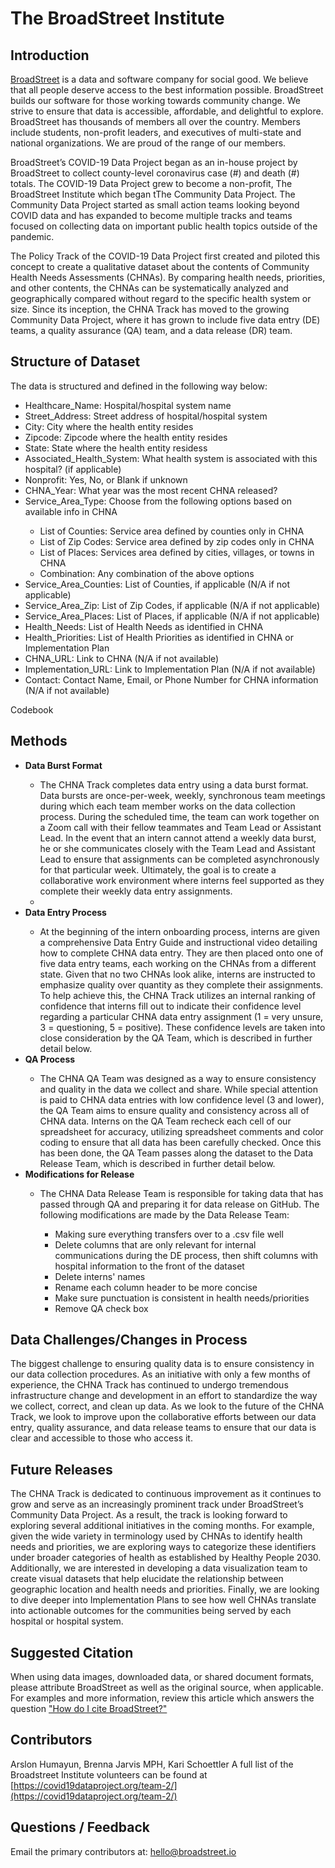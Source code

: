 The BroadStreet Institute
====================

## Introduction

[BroadStreet](http://www.broadstreet.io) is a data and software company for social good. We believe that all people deserve access to the best information possible. BroadStreet builds our software for those working towards community change. We strive to ensure that data is accessible, affordable, and delightful to explore. BroadStreet has thousands of members all over the country. Members include students, non-profit leaders, and executives of multi-state and national organizations. We are proud of the range of our members.

BroadStreet’s COVID-19 Data Project began as an in-house project by BroadStreet to collect county-level coronavirus case (#) and death (#) totals. The COVID-19 Data Project grew to become a non-profit, The BroadStreet Institute which began tThe Community Data Project. The Community Data Project  started as small action teams looking beyond COVID data and has expanded to become multiple tracks and teams focused on collecting data on important public health topics outside of the pandemic.

The Policy Track of the COVID-19 Data Project first created and piloted this concept to create a qualitative dataset about the contents of Community Health Needs Assessments (CHNAs). By comparing health needs, priorities, and other contents, the CHNAs can be systematically analyzed and geographically compared without regard to the specific health system or size. Since its inception, the CHNA Track has moved to the growing Community Data Project, where it has grown to include five data entry (DE) teams, a quality assurance (QA) team, and a data release (DR) team.

## Structure of Dataset

The data is structured and defined in the following way below:
<ul>
<li>Healthcare_Name: Hospital/hospital system name</li>
<li>Street_Address: Street address of hospital/hospital system</li>
<li>City: City where the health entity resides</li>
<li>Zipcode: Zipcode where the health entity resides</li>
<li>State: State where the health entity residess</li>
<li>Associated_Health_System: What health system is associated with this hospital? (if applicable)</li>
<li>Nonprofit: Yes, No, or Blank if unknown</li>
<li>CHNA_Year: What year was the most recent CHNA released?</li>
<li>Service_Area_Type: Choose from the following options based on available info in CHNA</li>
<ul style="list-style-type:circle;">
<li>List of Counties: Service area defined by counties only in CHNA</li>
<li>List of Zip Codes: Service area defined by zip codes only in CHNA</li>
<li>List of Places: Services area defined by cities, villages, or towns in CHNA</li>
<li>Combination: Any combination of the above options</li></ul>
<li>Service_Area_Counties: List of Counties, if applicable (N/A if not applicable)</li>
<li>Service_Area_Zip: List of Zip Codes, if applicable (N/A if not applicable)</li>
<li>Service_Area_Places: List of Places, if applicable (N/A if not applicable)</li>
<li>Health_Needs: List of Health Needs as identified in CHNA</li>
<li>Health_Priorities: List of Health Priorities as identified in CHNA or Implementation Plan</li>
<li>CHNA_URL: Link to CHNA (N/A if not available)</li>
<li>Implementation_URL: Link to Implementation Plan (N/A if not available)</li>
<li>Contact: Contact Name, Email, or Phone Number for CHNA information (N/A if not available)</li>
</ul>
Codebook


## Methods
<ul><li><strong>Data Burst Format</strong></li>
<ul style="list-style-type:circle;"><li>The CHNA Track completes data entry using a data burst format. Data bursts are once-per-week, weekly, synchronous team meetings during which each team member works on the data collection process. During the scheduled time, the team can work together on a Zoom call with their fellow teammates and Team Lead or Assistant Lead. In the event that an intern cannot attend a weekly data burst, he or she communicates closely with the Team Lead and Assistant Lead to ensure that assignments can be completed asynchronously for that particular week. Ultimately, the goal is to create a collaborative work environment where interns feel supported as they complete their weekly data entry assignments.<li></ul>
<li><strong>Data Entry Process</strong></li>
<ul style="list-style-type:circle;"><li>At the beginning of the intern onboarding process, interns are given a comprehensive Data Entry Guide and instructional video detailing how to complete CHNA data entry. They are then placed onto one of five data entry teams, each working on the CHNAs from a different state. Given that no two CHNAs look alike, interns are instructed to emphasize quality over quantity as they complete their assignments. To help achieve this, the CHNA Track utilizes an internal ranking of confidence that interns fill out to indicate their confidence level regarding a particular CHNA data entry assignment (1 = very unsure, 3 = questioning, 5 = positive). These confidence levels are taken into close consideration by the QA Team, which is described in further detail below.</li></ul>
<li><strong>QA Process</strong></li>
<ul style="list-style-type:circle;"><li>The CHNA QA Team was designed as a way to ensure consistency and quality in the data we collect and share. While special attention is paid to CHNA data entries with low confidence level (3 and lower), the QA Team aims to ensure quality and consistency across all of CHNA data. Interns on the QA Team recheck each cell of our spreadsheet for accuracy, utilizing spreadsheet comments and color coding to ensure that all data has been carefully checked. Once this has been done, the QA Team passes along the dataset to the Data Release Team, which is described in further detail below.</li></ul>
<li><strong>Modifications for Release</strong></li>
<ul style="list-style-type:circle;"><li>The CHNA Data Release Team is responsible for taking data that has passed through QA and preparing it for data release on GitHub. The following modifications are made by the Data Release Team:</li>
<ul style=”list-style-type:square;”>
<li>Making sure everything transfers over to a .csv file well</li>
<li>Delete columns that are only relevant for internal communications during the DE process, then shift columns with hospital information to the front of the dataset</li>
<li>Delete interns' names</li>
<li>Rename each column header to be more concise</li>
<li>Make sure punctuation is consistent in health needs/priorities</li>
<li>Remove QA check box</li>
</ul></ul></ul>

## Data Challenges/Changes in Process

The biggest challenge to ensuring quality data is to ensure consistency in our data collection procedures. As an initiative with only a few months of experience, the CHNA Track has continued to undergo tremendous infrastructure change and development in an effort to standardize the way we collect, correct, and clean up data. As we look to the future of the CHNA Track, we look to improve upon the collaborative efforts between our data entry, quality assurance, and data release teams to ensure that our data is clear and accessible to those who access it.

## Future Releases

The CHNA Track is dedicated to continuous improvement as it continues to grow and serve as an increasingly prominent track under BroadStreet’s Community Data Project. As a result, the track is looking forward to exploring several additional initiatives in the coming months. For example, given the wide variety in terminology used by CHNAs to identify health needs and priorities, we are exploring ways to categorize these identifiers under broader categories of health as established by Healthy People 2030. Additionally, we are interested in developing a data visualization team to create visual datasets that help elucidate the relationship between geographic location and health needs and priorities. Finally, we are looking to dive deeper into Implementation Plans to see how well CHNAs translate into actionable outcomes for the communities being served by each hospital or hospital system.

## Suggested Citation
When using data images, downloaded data, or shared document formats, please attribute BroadStreet as well as the original source, when applicable. For examples and more information, review this article which answers the question ["How do I cite BroadStreet?"](https://help.broadstreet.io/article/citations/)


## Contributors

Arslon Humayun, Brenna Jarvis MPH, Kari Schoettler
A full list of the Broadstreet Institute volunteers can be found at [https://covid19dataproject.org/team-2/](https://covid19dataproject.org/team-2/)

## Questions / Feedback

Email the primary contributors at: hello@broadstreet.io
